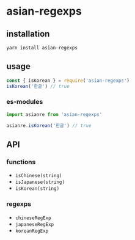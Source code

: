# asian-regexps

## installation

```yarn install asian-regexps```

## usage

```javascript
const { isKorean } = require('asian-regexps')
isKorean('한글') // true
```

### es-modules
```javascript
import asianre from 'asian-regexps'

asianre.isKorean('한글') // true
```

## API

### functions

- `isChinese(string)`
- `isJapanese(string)`
- `isKorean(string)`

### regexps

- `chineseRegExp`
- `japaneseRegExp`
- `koreanRegExp`